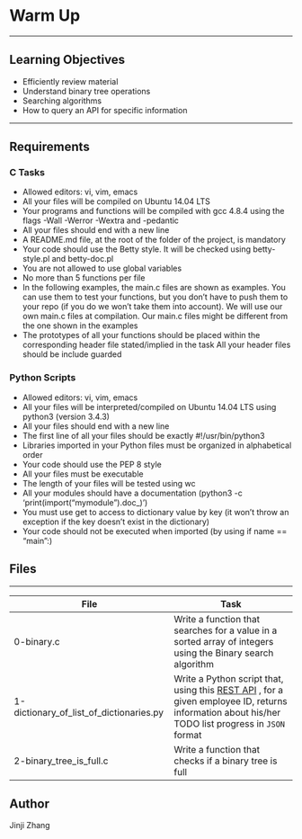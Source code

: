 # Warm Up

---
## Learning Objectives
* Efficiently review material
* Understand binary tree operations
* Searching algorithms
* How to query an API for specific information

---
## Requirements
### C Tasks
* Allowed editors: vi, vim, emacs
* All your files will be compiled on Ubuntu 14.04 LTS
* Your programs and functions will be compiled with gcc 4.8.4 using the flags -Wall -Werror -Wextra and -pedantic
* All your files should end with a new line
* A README.md file, at the root of the folder of the project, is mandatory
* Your code should use the Betty style. It will be checked using betty-style.pl and betty-doc.pl
* You are not allowed to use global variables
* No more than 5 functions per file
* In the following examples, the main.c files are shown as examples. You can use them to test your functions, but you don’t have to push them to your repo (if you do we won’t take them into account). We will use our own main.c files at compilation. Our main.c files might be different from the one shown in the examples
* The prototypes of all your functions should be placed within the corresponding header file stated/implied in the task
All your header files should be include guarded

### Python Scripts
* Allowed editors: vi, vim, emacs
* All your files will be interpreted/compiled on Ubuntu 14.04 LTS using python3 (version 3.4.3)
* All your files should end with a new line
* The first line of all your files should be exactly #!/usr/bin/python3
* Libraries imported in your Python files must be organized in alphabetical order
* Your code should use the PEP 8 style
* All your files must be executable
* The length of your files will be tested using wc
* All your modules should have a documentation (python3 -c ‘print(import(“mymodule”).doc_)’)
* You must use get to access to dictionary value by key (it won’t throw an exception if the key doesn’t exist in the dictionary)
* Your code should not be executed when imported (by using if name == “main”:)


## Files
---
File|Task
---|---
0-binary.c | Write a function that searches for a value in a sorted array of integers using the Binary search algorithm
1-dictionary_of_list_of_dictionaries.py | Write a Python script that, using this [REST API](https://jsonplaceholder.typicode.com/) , for a given employee ID, returns information about his/her TODO list progress in `JSON` format
2-binary_tree_is_full.c | Write a function that checks if a binary tree is full

## Author
Jinji Zhang

